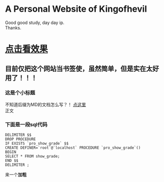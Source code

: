 A Personal Website of Kingofhevil
=================================

Good good study, day day ip.<br/>
Thanks.<br />

[点击看效果](https://kingofhevil.github.io/)
==========================================================================

目前仅把这个网站当书签使，虽然简单，但是实在太好用了！！！
---------------------------------------------------------

### 这是个小标题
不知道后缀为MD的文档怎么写？！
[点这里](https://github.com/Kingofhevil/Markdown-Chinese-Demo/edit/master/README.md)<br />
正文
### 下面是一段sql代码
    DELIMITER $$
    DROP PROCEDURE 
    IF EXISTS `pro_show_grade` $$
    CREATE DEFINER=`root`@`localhost` PROCEDURE `pro_show_grade`()
    BEGIN
    SELECT * FROM show_grade;
    END $$
    DELIMITER ;

来一个**加粗**

